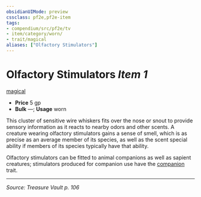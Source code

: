 ```yaml
---
obsidianUIMode: preview
cssclass: pf2e,pf2e-item
tags:
- compendium/src/pf2e/tv
- item/category/worn/
- trait/magical
aliases: ["Olfactory Stimulators"]
---
```

# Olfactory Stimulators *Item 1*  
[magical](magical.md "Magical Item Trait")  

- **Price** 5 gp
- **Bulk** —; **Usage** worn

This cluster of sensitive wire whiskers fits over the nose or snout to provide sensory information as it reacts to nearby odors and other scents. A creature wearing olfactory stimulators gains a sense of smell, which is as precise as an average member of its species, as well as the scent special ability if members of its species typically have that ability.

Olfactory stimulators can be fitted to animal companions as well as sapient creatures; stimulators produced for companion use have the [companion](companion.md "Companion Item Trait") trait.


---
*Source: Treasure Vault p. 106*